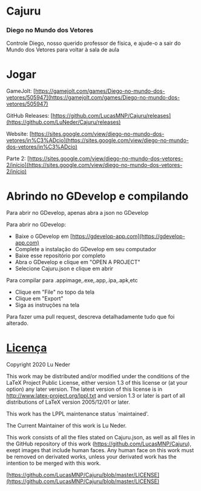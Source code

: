 # Cajuru
### Diego no Mundo dos Vetores
Controle Diego, nosso querido professor de física, e ajude-o a sair do Mundo dos Vetores para voltar à sala de aula

# Jogar
GameJolt: [https://gamejolt.com/games/Diego-no-mundo-dos-vetores/505947](https://gamejolt.com/games/Diego-no-mundo-dos-vetores/505947)

GitHub Releases: [https://github.com/LucasMNP/Cajuru/releases](https://github.com/LuNeder/Cajuru/releases)

Website: [https://sites.google.com/view/diego-no-mundo-dos-vetores/in%C3%ADcio](https://sites.google.com/view/diego-no-mundo-dos-vetores/in%C3%ADcio)

Parte 2: [https://sites.google.com/view/diego-no-mundo-dos-vetores-2/início](https://sites.google.com/view/diego-no-mundo-dos-vetores-2/início)

# Abrindo no GDevelop e compilando
Para abrir no GDevelop, apenas abra a json no GDevelop



Para abrir no GDevelop:
- Baixe o GDevelop em [https://gdevelop-app.com](https://gdevelop-app.com)
- Complete a instalação do GDevelop em seu computador
- Baixe esse repositório por completo
- Abra o GDevelop e clique em "OPEN A PROJECT"
- Selecione Cajuru.json e clique em abrir

Para compilar para .appimage,.exe,.app,.ipa,.apk,etc
- Clique em "File" no topo da tela
- Clique em "Export"
- Siga as instruções na tela

Para fazer uma pull request, descreva detalhadamente tudo que foi alterado.

# [Licença](https://github.com/LucasMNP/Cajuru/blob/master/LICENSE)

Copyright 2020 Lu Neder

This work may be distributed and/or modified under the
conditions of the LaTeX Project Public License, either version 1.3
of this license or (at your option) any later version.
The latest version of this license is in
http://www.latex-project.org/lppl.txt
and version 1.3 or later is part of all distributions of LaTeX
version 2005/12/01 or later.

This work has the LPPL maintenance status `maintained'.

The Current Maintainer of this work is Lu Neder.

This work consists of all the files stated on Cajuru.json, as well as all files in the GitHub repository of this work (https://github.com/LucasMNP/Cajuru), exept images that include human faces. Any human face on this work must be removed on derivated works, unless your derivated work has the intention to be merged with this work.





[https://github.com/LucasMNP/Cajuru/blob/master/LICENSE](https://github.com/LucasMNP/Cajuru/blob/master/LICENSE)
